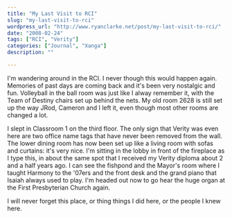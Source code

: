 ```yaml
---
title: "My Last Visit to RCI"
slug: "my-last-visit-to-rci"
wordpress_url: "http://www.ryanclarke.net/post/my-last-visit-to-rci/"
date: "2008-02-24"
tags: ["RCI", "Verity"]
categories: ["Journal", "Xanga"]
description: ""

---
```


I'm wandering around in the RCI. I never though this would happen again. Memories of past days are coming back and it's been very nostalgic and fun. Volleyball in the ball room was just like I alway remember it, with the Team of Destiny chairs set up behind the nets. My old room 2628 is still set up the way JRod, Cameron and I left it, even though most other rooms are changed a lot.

I slept in Classroom 1 on the third floor. The only sign that Verity was even here are two office name tags that have never been removed from the wall. The lower dining room has now been set up like a living room with sofas and curtains: it's very nice. I'm sitting in the lobby in front of the fireplace as I type this, in about the same spot that I received my Verity diploma about 2 and a half years ago. I can see the fishpond and the Mayor's room where I taught Harmony to the '07ers and the front desk and the grand piano that Isaiah always used to play. I'm headed out now to go hear the huge organ at the First Presbyterian Church again.

I will never forget this place, or thing things I did here, or the people I knew here.

